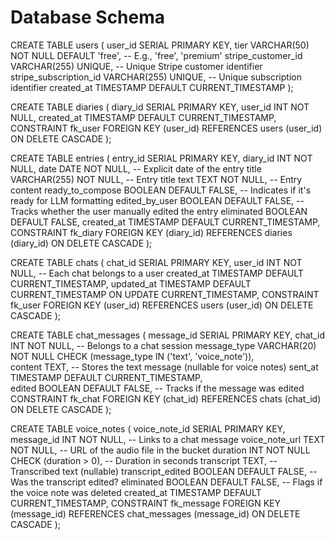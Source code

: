 # Database Schema
CREATE TABLE users (
    user_id SERIAL PRIMARY KEY,
    tier VARCHAR(50) NOT NULL DEFAULT 'free',  -- E.g., 'free', 'premium'
    stripe_customer_id VARCHAR(255) UNIQUE,  -- Unique Stripe customer identifier
    stripe_subscription_id VARCHAR(255) UNIQUE,  -- Unique subscription identifier
    created_at TIMESTAMP DEFAULT CURRENT_TIMESTAMP
);

CREATE TABLE diaries (
    diary_id SERIAL PRIMARY KEY,
    user_id INT NOT NULL,
    created_at TIMESTAMP DEFAULT CURRENT_TIMESTAMP,
    CONSTRAINT fk_user FOREIGN KEY (user_id) REFERENCES users (user_id) ON DELETE CASCADE
);

CREATE TABLE entries (
    entry_id SERIAL PRIMARY KEY,
    diary_id INT NOT NULL,
    date DATE NOT NULL,  -- Explicit date of the entry
    title VARCHAR(255) NOT NULL,  -- Entry title
    text TEXT NOT NULL,  -- Entry content
    ready_to_compose BOOLEAN DEFAULT FALSE,  -- Indicates if it's ready for LLM formatting
    edited_by_user BOOLEAN DEFAULT FALSE,  -- Tracks whether the user manually edited the entry
    eliminated BOOLEAN DEFAULT FALSE,
    created_at TIMESTAMP DEFAULT CURRENT_TIMESTAMP,
    CONSTRAINT fk_diary FOREIGN KEY (diary_id) REFERENCES diaries (diary_id) ON DELETE CASCADE
);

CREATE TABLE chats (
    chat_id SERIAL PRIMARY KEY,
    user_id INT NOT NULL,  -- Each chat belongs to a user
    created_at TIMESTAMP DEFAULT CURRENT_TIMESTAMP,
    updated_at TIMESTAMP DEFAULT CURRENT_TIMESTAMP ON UPDATE CURRENT_TIMESTAMP,
    CONSTRAINT fk_user FOREIGN KEY (user_id) REFERENCES users (user_id) ON DELETE CASCADE
);

CREATE TABLE chat_messages (
    message_id SERIAL PRIMARY KEY,
    chat_id INT NOT NULL,  -- Belongs to a chat session
    message_type VARCHAR(20) NOT NULL CHECK (message_type IN ('text', 'voice_note')),  
    content TEXT,  -- Stores the text message (nullable for voice notes)
    sent_at TIMESTAMP DEFAULT CURRENT_TIMESTAMP,  
    edited BOOLEAN DEFAULT FALSE,  -- Tracks if the message was edited
    CONSTRAINT fk_chat FOREIGN KEY (chat_id) REFERENCES chats (chat_id) ON DELETE CASCADE
);

CREATE TABLE voice_notes (
    voice_note_id SERIAL PRIMARY KEY,
    message_id INT NOT NULL,  -- Links to a chat message
    voice_note_url TEXT NOT NULL,  -- URL of the audio file in the bucket
    duration INT NOT NULL CHECK (duration > 0),  -- Duration in seconds
    transcript TEXT,  -- Transcribed text (nullable)
    transcript_edited BOOLEAN DEFAULT FALSE,  -- Was the transcript edited?
    eliminated BOOLEAN DEFAULT FALSE,  -- Flags if the voice note was deleted
    created_at TIMESTAMP DEFAULT CURRENT_TIMESTAMP,
    CONSTRAINT fk_message FOREIGN KEY (message_id) REFERENCES chat_messages (message_id) ON DELETE CASCADE
);
